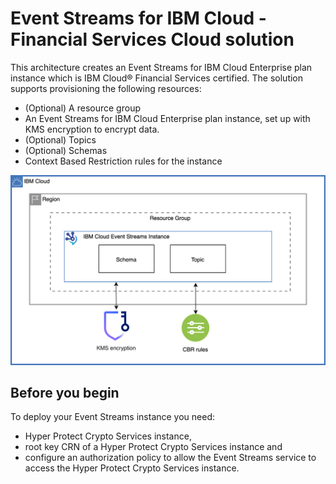 # Event Streams for IBM Cloud - Financial Services Cloud solution

This architecture creates an Event Streams for IBM Cloud Enterprise plan instance which is IBM Cloud® Financial Services certified. The solution supports provisioning the following resources:

- (Optional) A resource group
- An Event Streams for IBM Cloud Enterprise plan instance, set up with KMS encryption to encrypt data.
- (Optional) Topics
- (Optional) Schemas
- Context Based Restriction rules for the instance

![da-fscloud](../../reference-architecture/da-fscloud.svg)

## Before you begin

To deploy your Event Streams instance you need:
- Hyper Protect Crypto Services instance,
- root key CRN of a Hyper Protect Crypto Services instance and
- configure an authorization policy to allow the Event Streams service to access the Hyper Protect Crypto Services instance.
